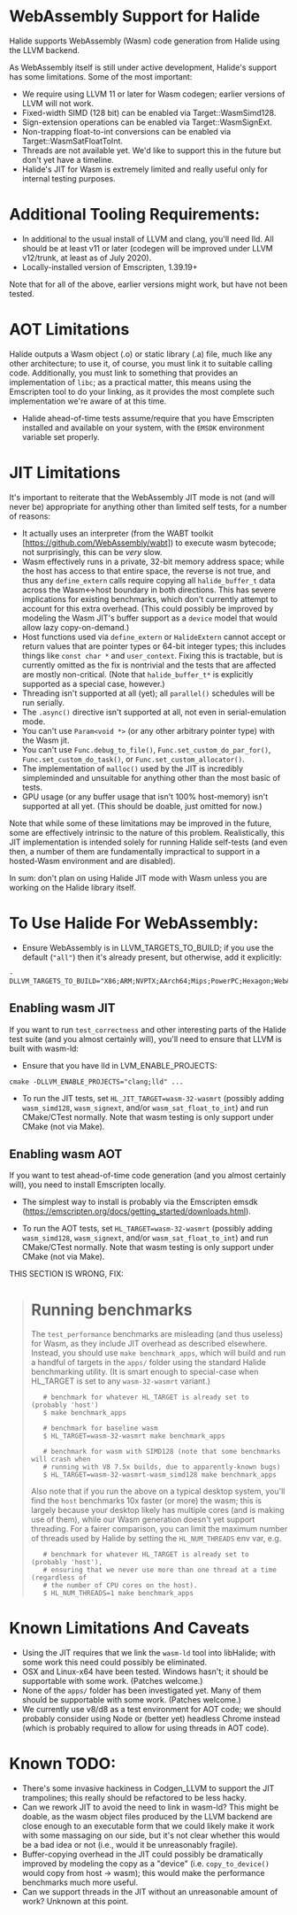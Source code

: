 # WebAssembly Support for Halide

Halide supports WebAssembly (Wasm) code generation from Halide using the LLVM
backend.

As WebAssembly itself is still under active development, Halide's support has
some limitations. Some of the most important:

- We require using LLVM 11 or later for Wasm codegen; earlier versions of LLVM will not work.
- Fixed-width SIMD (128 bit) can be enabled via Target::WasmSimd128.
- Sign-extension operations can be enabled via Target::WasmSignExt.
- Non-trapping float-to-int conversions can be enabled via Target::WasmSatFloatToInt.
- Threads are not available yet. We'd like to support this in the future but don't yet have a timeline.
- Halide's JIT for Wasm is extremely limited and really useful only for internal
  testing purposes.

# Additional Tooling Requirements:

- In additional to the usual install of LLVM and clang, you'll need lld. All
  should be at least v11 or later (codegen will be improved under LLVM v12/trunk,
  at least as of July 2020).
- Locally-installed version of Emscripten, 1.39.19+

Note that for all of the above, earlier versions might work, but have not been
tested.

# AOT Limitations

Halide outputs a Wasm object (.o) or static library (.a) file, much like any
other architecture; to use it, of course, you must link it to suitable calling
code. Additionally, you must link to something that provides an implementation
of `libc`; as a practical matter, this means using the Emscripten tool to do
your linking, as it provides the most complete such implementation we're aware
of at this time.

- Halide ahead-of-time tests assume/require that you have Emscripten installed
  and available on your system, with the `EMSDK` environment variable set properly.

# JIT Limitations

It's important to reiterate that the WebAssembly JIT mode is not (and will never
be) appropriate for anything other than limited self tests, for a number of
reasons:

- It actually uses an interpreter (from the WABT toolkit [https://github.com/WebAssembly/wabt]) to execute wasm bytecode; not surprisingly, this can be *very* slow.
- Wasm effectively runs in a private, 32-bit memory address space; while the
  host has access to that entire space, the reverse is not true, and thus any
  `define_extern` calls require copying all `halide_buffer_t` data across the
  Wasm<->host boundary in both directions. This has severe implications for
  existing benchmarks, which don't currently attempt to account for this extra
  overhead. (This could possibly be improved by modeling the Wasm JIT's buffer
  support as a `device` model that would allow lazy copy-on-demand.)
- Host functions used via `define_extern` or `HalideExtern` cannot accept or
  return values that are pointer types or 64-bit integer types; this includes
  things like `const char *` and `user_context`. Fixing this is tractable, but
  is currently omitted as the fix is nontrivial and the tests that are affected
  are mostly non-critical. (Note that `halide_buffer_t*` is explicitly supported
  as a special case, however.)
- Threading isn't supported at all (yet); all `parallel()` schedules will be run
  serially.
- The `.async()` directive isn't supported at all, not even in serial-emulation
  mode.
- You can't use `Param<void *>` (or any other arbitrary pointer type) with the
  Wasm jit.
- You can't use `Func.debug_to_file()`, `Func.set_custom_do_par_for()`,
  `Func.set_custom_do_task()`, or `Func.set_custom_allocator()`.
- The implementation of `malloc()` used by the JIT is incredibly simpleminded
  and unsuitable for anything other than the most basic of tests.
- GPU usage (or any buffer usage that isn't 100% host-memory) isn't supported at
  all yet. (This should be doable, just omitted for now.)

Note that while some of these limitations may be improved in the future, some
are effectively intrinsic to the nature of this problem. Realistically, this JIT
implementation is intended solely for running Halide self-tests (and even then,
a number of them are fundamentally impractical to support in a hosted-Wasm
environment and are disabled).

In sum: don't plan on using Halide JIT mode with Wasm unless you are working on
the Halide library itself.

# To Use Halide For WebAssembly:

- Ensure WebAssembly is in LLVM_TARGETS_TO_BUILD; if you use the default
  (`"all"`) then it's already present, but otherwise, add it explicitly:

```
-DLLVM_TARGETS_TO_BUILD="X86;ARM;NVPTX;AArch64;Mips;PowerPC;Hexagon;WebAssembly
```

## Enabling wasm JIT

If you want to run `test_correctness` and other interesting parts of the Halide
test suite (and you almost certainly will), you'll need to ensure that LLVM is built with wasm-ld:

- Ensure that you have lld in LVM_ENABLE_PROJECTS:

```
cmake -DLLVM_ENABLE_PROJECTS="clang;lld" ...
```

- To run the JIT tests, set `HL_JIT_TARGET=wasm-32-wasmrt` (possibly adding `wasm_simd128`, `wasm_signext`, and/or `wasm_sat_float_to_int`) and run CMake/CTest normally. Note that wasm testing is only support under CMake (not via Make).

## Enabling wasm AOT

If you want to test ahead-of-time code generation (and you almost certainly
will), you need to install Emscripten locally.

- The simplest way to install is probably via the Emscripten emsdk
  (https://emscripten.org/docs/getting_started/downloads.html).

- To run the AOT tests, set `HL_TARGET=wasm-32-wasmrt` (possibly adding `wasm_simd128`, `wasm_signext`, and/or `wasm_sat_float_to_int`) and run CMake/CTest normally. Note that wasm testing is only support under CMake (not via Make).

THIS SECTION IS WRONG, FIX:
>
># Running benchmarks
>
>The `test_performance` benchmarks are misleading (and thus useless) for Wasm, as
>they include JIT overhead as described elsewhere. Instead, you should use
>`make benchmark_apps`, which will build and run a handful of targets in the
>`apps/` folder using the standard Halide benchmarking utility. (It is smart
>enough to special-case when HL_TARGET is set to any `wasm-32-wasmrt` variant.)
>
>```
>    # benchmark for whatever HL_TARGET is already set to (probably 'host')
>    $ make benchmark_apps
>
>    # benchmark for baseline wasm
>    $ HL_TARGET=wasm-32-wasmrt make benchmark_apps
>
>    # benchmark for wasm with SIMD128 (note that some benchmarks will crash when
>    # running with V8 7.5x builds, due to apparently-known bugs)
>    $ HL_TARGET=wasm-32-wasmrt-wasm_simd128 make benchmark_apps
>```
>
>Also note that if you run the above on a typical desktop system, you'll find the
>`host` benchmarks 10x faster (or more) the wasm; this is largely because your
>desktop likely has multiple cores (and is making use of them), while our Wasm
>generation doesn't yet support threading. For a fairer comparison, you can limit
>the maximum number of threads used by Halide by setting the `HL_NUM_THREADS` env
>var, e.g.
>
>```
>    # benchmark for whatever HL_TARGET is already set to (probably 'host'),
>    # ensuring that we never use more than one thread at a time (regardless of
>    # the number of CPU cores on the host).
>    $ HL_NUM_THREADS=1 make benchmark_apps
>```

# Known Limitations And Caveats

- Using the JIT requires that we link the `wasm-ld` tool into libHalide; with
  some work this need could possibly be eliminated.
- OSX and Linux-x64 have been tested. Windows hasn't; it should be supportable
  with some work. (Patches welcome.)
- None of the `apps/` folder has been investigated yet. Many of them should be
  supportable with some work. (Patches welcome.)
- We currently use v8/d8 as a test environment for AOT code; we should probably
  consider using Node or (better yet) headless Chrome instead (which is probably
  required to allow for using threads in AOT code).

# Known TODO:

- There's some invasive hackiness in Codgen_LLVM to support the JIT trampolines;
  this really should be refactored to be less hacky.
- Can we rework JIT to avoid the need to link in wasm-ld? This might be doable,
  as the wasm object files produced by the LLVM backend are close enough to an
  executable form that we could likely make it work with some massaging on our
  side, but it's not clear whether this would be a bad idea or not (i.e., would
  it be unreasonably fragile).
- Buffer-copying overhead in the JIT could possibly be dramatically improved by
  modeling the copy as a "device" (i.e. `copy_to_device()` would copy from host
  -> wasm); this would make the performance benchmarks much more useful.
- Can we support threads in the JIT without an unreasonable amount of work?
  Unknown at this point.
